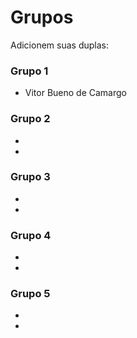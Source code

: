 # Grupos

Adicionem suas duplas:

### Grupo 1
* Vitor Bueno de Camargo

### Grupo 2
*
*

### Grupo 3
*
*

### Grupo 4
*
*

### Grupo 5
*
*
